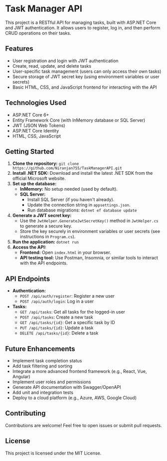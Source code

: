 # Task Manager API

This project is a RESTful API for managing tasks, built with ASP.NET Core and JWT authentication. It allows users to register, log in, and then perform CRUD operations on their tasks.

## Features

* User registration and login with JWT authentication
* Create, read, update, and delete tasks
* User-specific task management (users can only access their own tasks)
* Secure storage of JWT secret key (using environment variables or user secrets)
* Basic HTML, CSS, and JavaScript frontend for interacting with the API

## Technologies Used

* ASP.NET Core 6+
* Entity Framework Core (with InMemory database or SQL Server)
* JWT (JSON Web Tokens)
* ASP.NET Core Identity
* HTML, CSS, JavaScript

## Getting Started

1. **Clone the repository:** `git clone https://github.com/Niranjan755/TaskManagerAPI.git`
2. **Install .NET SDK:** Download and install the latest .NET SDK from the official Microsoft website.
3. **Set up the database:**
    * **InMemory:** No setup needed (used by default).
    * **SQL Server:**
        * Install SQL Server (if you haven't already).
        * Update the connection string in `appsettings.json`.
        * Run database migrations: `dotnet ef database update`
4. **Generate a JWT secret key:**
    * Use the `JwtHelper.GenerateJwtSecretKey()` method in `JwtHelper.cs` to generate a secure key.
    * Store the key securely in environment variables or user secrets (see instructions in `Program.cs`).
5. **Run the application:** `dotnet run`
6. **Access the API:**
    * **Frontend:** Open `index.html` in your browser.
    * **API testing tool:** Use Postman, Insomnia, or similar tools to interact with the API endpoints.

## API Endpoints

* **Authentication:**
    * `POST /api/auth/register`: Register a new user
    * `POST /api/auth/login`: Log in a user
* **Tasks:**
    * `GET /api/tasks`: Get all tasks for the logged-in user
    * `POST /api/tasks`: Create a new task
    * `GET /api/tasks/{id}`: Get a specific task by ID
    * `PUT /api/tasks/{id}`: Update a task
    * `DELETE /api/tasks/{id}`: Delete a task

## Future Enhancements

* Implement task completion status
* Add task filtering and sorting
* Integrate a more advanced frontend framework (e.g., React, Vue, Angular)
* Implement user roles and permissions
* Generate API documentation with Swagger/OpenAPI
* Add unit and integration tests
* Deploy to a cloud platform (e.g., Azure, AWS, Google Cloud)

## Contributing

Contributions are welcome! Feel free to open issues or submit pull requests.

## License

This project is licensed under the MIT License.
